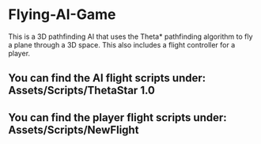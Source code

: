 # Flying-AI-Game
This is a 3D pathfinding AI that uses the Theta* pathfinding algorithm to fly a plane through a 3D space. This also includes a flight controller for a player.
## You can find the AI flight scripts under: Assets/Scripts/ThetaStar 1.0
## You can find the player flight scripts under: Assets/Scripts/NewFlight
